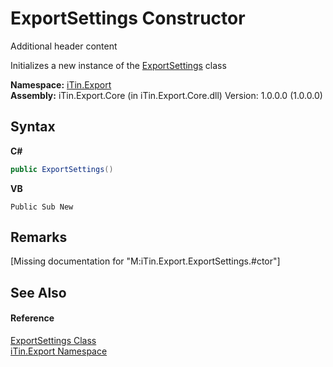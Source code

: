 # ExportSettings Constructor 
Additional header content 

Initializes a new instance of the <a href="d8d655e9-5d05-0438-ab78-0c8d4761dd06">ExportSettings</a> class

**Namespace:**&nbsp;<a href="3fffd16d-e8dd-a992-537b-8b7ec294fc13">iTin.Export</a><br />**Assembly:**&nbsp;iTin.Export.Core (in iTin.Export.Core.dll) Version: 1.0.0.0 (1.0.0.0)

## Syntax

**C#**<br />
``` C#
public ExportSettings()
```

**VB**<br />
``` VB
Public Sub New
```


## Remarks
\[Missing <remarks> documentation for "M:iTin.Export.ExportSettings.#ctor"\]

## See Also


#### Reference
<a href="d8d655e9-5d05-0438-ab78-0c8d4761dd06">ExportSettings Class</a><br /><a href="3fffd16d-e8dd-a992-537b-8b7ec294fc13">iTin.Export Namespace</a><br />